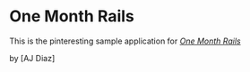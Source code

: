 # One Month Rails

This is the pinteresting sample application for
[*One Month Rails*](http://onemonthrails.com)

by [AJ Diaz]